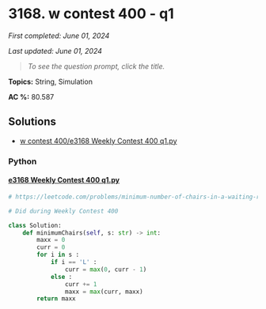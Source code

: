 # 3168. w contest 400 - q1

*First completed: June 01, 2024*

*Last updated: June 01, 2024*


> *To see the question prompt, click the title.*

**Topics:** String, Simulation

**AC %:** 80.587


## Solutions

- [w contest 400/e3168 Weekly Contest 400 q1.py](<../my-submissions/w contest 400/e3168 Weekly Contest 400 q1.py>)
### Python
#### [e3168 Weekly Contest 400 q1.py](<../my-submissions/w contest 400/e3168 Weekly Contest 400 q1.py>)
```Python
# https://leetcode.com/problems/minimum-number-of-chairs-in-a-waiting-room/description/

# Did during Weekly Contest 400

class Solution:
    def minimumChairs(self, s: str) -> int:
        maxx = 0
        curr = 0
        for i in s :
            if i == 'L' :
                curr = max(0, curr - 1)
            else :
                curr += 1
                maxx = max(curr, maxx)
        return maxx
```

